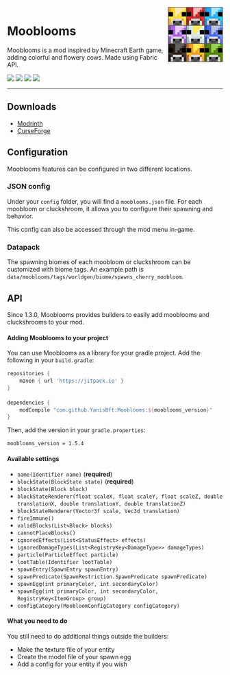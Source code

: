 <img src="icon.png" align="right" width="128px" alt="Mooblooms logo"/>

# Mooblooms

Mooblooms is a mod inspired by Minecraft Earth game, adding colorful and flowery cows.
Made using Fabric API.

[![](http://cf.way2muchnoise.eu/full_mooblooms_downloads.svg)](https://www.curseforge.com/minecraft/mc-mods/mooblooms)
[![](http://cf.way2muchnoise.eu/versions/minecraft_mooblooms_all.svg)](https://www.curseforge.com/minecraft/mc-mods/mooblooms)
[![](https://img.shields.io/github/v/tag/YanisBft/Mooblooms?label=version)](https://www.curseforge.com/minecraft/mc-mods/mooblooms)
[![](https://img.shields.io/github/license/YanisBft/Mooblooms.svg)](LICENSE)

---

## Downloads

- [Modrinth](https://modrinth.com/mod/mooblooms)
- [CurseForge](https://www.curseforge.com/minecraft/mc-mods/mooblooms)

## Configuration
Mooblooms features can be configured in two different locations.

### JSON config
Under your `config` folder, you will find a `mooblooms.json` file.
For each moobloom or cluckshroom, it allows you to configure their spawning and behavior.

This config can also be accessed through the mod menu in-game.

### Datapack
The spawning biomes of each moobloom or cluckshroom can be customized with biome tags.
An example path is `data/mooblooms/tags/worldgen/biome/spawns_cherry_moobloom`.

## API
Since 1.3.0, Mooblooms provides builders to easily add mooblooms and cluckshrooms to your mod.

#### Adding Mooblooms to your project
You can use Mooblooms as a library for your gradle project. Add the following in your ``build.gradle``:
```gradle
repositories {
    maven { url 'https://jitpack.io' }
}

dependencies {
    modCompile "com.github.YanisBft:Mooblooms:${mooblooms_version}"
}
```
Then, add the version in your ``gradle.properties``:
```properties
mooblooms_version = 1.5.4
```

#### Available settings
* ``name(Identifier name)`` (**required**)
* ``blockState(BlockState state)`` (**required**)
* ``blockState(Block block)``
* ``blockStateRenderer(float scaleX, float scaleY, float scaleZ, double translationX, double translationY, double translationZ)``
* ``blockStateRenderer(Vector3f scale, Vec3d translation)``
* ``fireImmune()``
* ``validBlocks(List<Block> blocks)``
* ``cannotPlaceBlocks()``
* ``ignoredEffects(List<StatusEffect> effects)``
* ``ignoredDamageTypes(List<RegistryKey<DamageType>> damageTypes)``
* ``particle(ParticleEffect particle)``
* ``lootTable(Identifier lootTable)``
* ``spawnEntry(SpawnEntry spawnEntry)``
* ``spawnPredicate(SpawnRestriction.SpawnPredicate spawnPredicate)``
* ``spawnEgg(int primaryColor, int secondaryColor)``
* ``spawnEgg(int primaryColor, int secondaryColor, RegistryKey<ItemGroup> group)``
* ``configCategory(MoobloomConfigCategory configCategory)``

#### What you need to do
You still need to do additional things outside the builders:
* Make the texture file of your entity
* Create the model file of your spawn egg
* Add a config for your entity if you wish
